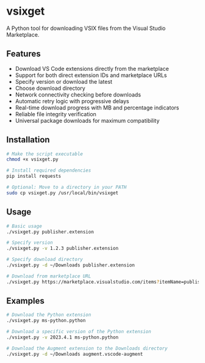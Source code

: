 # vsixget

A Python tool for downloading VSIX files from the Visual Studio Marketplace.

## Features

- Download VS Code extensions directly from the marketplace
- Support for both direct extension IDs and marketplace URLs
- Specify version or download the latest
- Choose download directory
- Network connectivity checking before downloads
- Automatic retry logic with progressive delays
- Real-time download progress with MB and percentage indicators
- Reliable file integrity verification
- Universal package downloads for maximum compatibility

## Installation

```bash
# Make the script executable
chmod +x vsixget.py

# Install required dependencies
pip install requests

# Optional: Move to a directory in your PATH
sudo cp vsixget.py /usr/local/bin/vsixget
```

## Usage

```bash
# Basic usage
./vsixget.py publisher.extension

# Specify version
./vsixget.py -v 1.2.3 publisher.extension

# Specify download directory
./vsixget.py -d ~/Downloads publisher.extension

# Download from marketplace URL
./vsixget.py https://marketplace.visualstudio.com/items?itemName=publisher.extension
```

## Examples

```bash
# Download the Python extension
./vsixget.py ms-python.python

# Download a specific version of the Python extension
./vsixget.py -v 2023.4.1 ms-python.python

# Download the Augment extension to the Downloads directory
./vsixget.py -d ~/Downloads augment.vscode-augment
```
